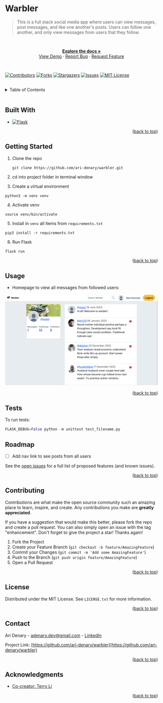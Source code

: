 # Warbler

> This is a full stack social media app where users can view messages, post messages, and  like one another's posts. Users can follow one another, and only view messages from users that they follow.

<br />
<!-- PROJECT LOG -->
<div align="center">
  <p align="center">
    <a href="https://github.com/ari-denary/warbler"><strong>Explore the docs »</strong></a>
    <br />
    <a href="https://warbler.adenary.dev/">View Demo</a>
    ·
    <a href="https://github.com/ari-denary/warbler/issues">Report Bug</a>
    ·
    <a href="https://github.com/ari-denary/warbler/issues">Request Feature</a>
  </p>
</div>

<br />

[![Contributors][contributors-shield]][contributors-url]
[![Forks][forks-shield]][forks-url]
[![Stargazers][stars-shield]][stars-url]
[![Issues][issues-shield]][issues-url]
[![MIT License][license-shield]][license-url]


<br />
<!-- TABLE OF CONTENTS -->
<details>
  <summary>Table of Contents</summary>
  <ol>
    <li><a href="#built-with">Built With</a></li>
    <li><a href="#getting-started">Getting Started</a></li>
    <li><a href="#usage">Usage</a></li>
    <li><a href="#roadmap">Roadmap</a></li>
    <li><a href="#contributing">Contributing</a></li>
    <li><a href="#license">License</a></li>
    <li><a href="#contact">Contact</a></li>
    <li><a href="#acknowledgments">Acknowledgments</a></li>
  </ol>
</details>

<br />

## Built With

* [![Flask][Flask.com]][Flask-url]

<p align="right">(<a href="#Warbler">back to top</a>)</p>


<!-- GETTING STARTED -->
## Getting Started

1. Clone the repo
   ```sh
   git clone https://github.com/ari-denary/warbler.git
   ```

2. cd into project folder in terminal window

3. Create a virtual environment
```shell
python3 -m venv venv
```

4. Activate venv
```shell
source venv/bin/activate
```

5. Install in `venv` all items from `requirements.txt`
```shell
pip3 install -r requirements.txt
```

8. Run Flask
```shell
flask run
```

<p align="right">(<a href="#Warbler">back to top</a>)</p>


<!-- USAGE EXAMPLES -->
## Usage

- Homepage to view all messages from followed users:
<img src="./static/images/warbler-homepage.png"/>

<p align="right">(<a href="#Warbler">back to top</a>)</p>

## Tests

To run tests:

```python
FLASK_DEBUG=False python -m unittest test_filename.py
```

<!-- ROADMAP -->
## Roadmap

- [ ] Add nav link to see posts from all users

See the [open issues](https://github.com/ari-denary/warbler/issues) for a full list of proposed features (and known issues).

<p align="right">(<a href="#Warbler">back to top</a>)</p>



<!-- CONTRIBUTING -->
## Contributing

Contributions are what make the open source community such an amazing place to learn, inspire, and create. Any contributions you make are **greatly appreciated**.

If you have a suggestion that would make this better, please fork the repo and create a pull request. You can also simply open an issue with the tag "enhancement".
Don't forget to give the project a star! Thanks again!

1. Fork the Project
2. Create your Feature Branch (`git checkout -b feature/AmazingFeature`)
3. Commit your Changes (`git commit -m 'Add some AmazingFeature'`)
4. Push to the Branch (`git push origin feature/AmazingFeature`)
5. Open a Pull Request

<p align="right">(<a href="#Warbler">back to top</a>)</p>



<!-- LICENSE -->
## License

Distributed under the MIT License. See `LICENSE.txt` for more information.

<p align="right">(<a href="#Warbler">back to top</a>)</p>



<!-- CONTACT -->
## Contact

Ari Denary - [adenary.dev@gmail.com](mailto:adenary.dev@gmail.com) - [LinkedIn][linkedin-url]


Project Link: [https://github.com/ari-denary/warbler](https://github.com/ari-denary/warbler)

<p align="right">(<a href="#Warbler">back to top</a>)</p>



<!-- ACKNOWLEDGMENTS -->
## Acknowledgments

* [Co-creator: Terry Li](https://github.com/terrysli)

<p align="right">(<a href="#Warbler">back to top</a>)</p>



<!-- MARKDOWN LINKS & IMAGES -->
<!-- https://www.markdownguide.org/basic-syntax/#reference-style-links -->
[contributors-shield]: https://img.shields.io/github/contributors/ari-denary/warbler.svg?style=for-the-badge
[contributors-url]: https://github.com/ari-denary/warbler/graphs/contributors
[forks-shield]: https://img.shields.io/github/forks/ari-denary/warbler.svg?style=for-the-badge
[forks-url]: https://github.com/ari-denary/warbler/network/members
[stars-shield]: https://img.shields.io/github/stars/ari-denary/warbler.svg?style=for-the-badge
[stars-url]: https://github.com/ari-denary/warbler/stargazers
[issues-shield]: https://img.shields.io/github/issues/ari-denary/warbler.svg?style=for-the-badge
[issues-url]: https://github.com/ari-denary/warbler/issues
[license-shield]: https://img.shields.io/badge/License-MIT-41acc0?style=for-the-badge&logo=MIT&logoColor=white
[license-url]: https://github.com/ari-denary/warbler/LICENSE.txt
[linkedin-shield]: https://img.shields.io/badge/-LinkedIn-black.svg?style=for-the-badge&logo=linkedin&colorB=555
[linkedin-url]: https://linkedin.com/in/ari-denary/
<!-- [product-screenshot]: images/screenshot.png -->
[Flask.com]: https://shields.io/badge/Flask-41acc0?style=for-the-badge&logo=flask&logoColor=white
[Flask-url]: https://flask.palletsprojects.com/
